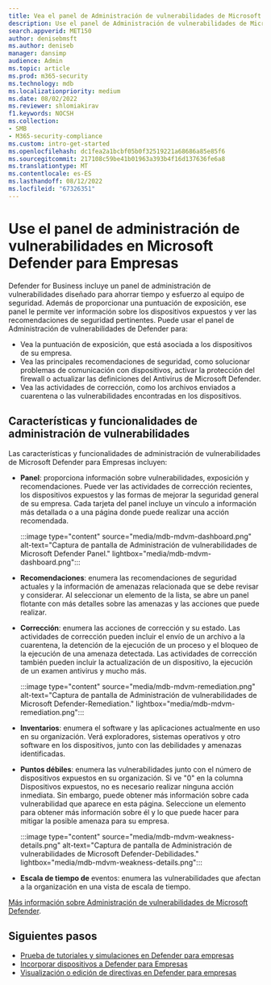 ```yaml
---
title: Vea el panel de Administración de vulnerabilidades de Microsoft Defender en Microsoft Defender para Empresas
description: Use el panel de Administración de vulnerabilidades de Microsoft Defender para ver los elementos importantes a abordar en Defender para empresas.
search.appverid: MET150
author: denisebmsft
ms.author: deniseb
manager: dansimp
audience: Admin
ms.topic: article
ms.prod: m365-security
ms.technology: mdb
ms.localizationpriority: medium
ms.date: 08/02/2022
ms.reviewer: shlomiakirav
f1.keywords: NOCSH
ms.collection:
- SMB
- M365-security-compliance
ms.custom: intro-get-started
ms.openlocfilehash: dc1fea2a1bcbf05b0f32519221a68686a85e85f6
ms.sourcegitcommit: 217108c59be41b01963a393b4f16d137636fe6a8
ms.translationtype: MT
ms.contentlocale: es-ES
ms.lasthandoff: 08/12/2022
ms.locfileid: "67326351"
---
```

# <a name="use-your-vulnerability-management-dashboard-in-microsoft-defender-for-business"></a>Use el panel de administración de vulnerabilidades en Microsoft Defender para Empresas

Defender for Business incluye un panel de administración de vulnerabilidades diseñado para ahorrar tiempo y esfuerzo al equipo de seguridad. Además de proporcionar una puntuación de exposición, ese panel le permite ver información sobre los dispositivos expuestos y ver las recomendaciones de seguridad pertinentes. Puede usar el panel de Administración de vulnerabilidades de Defender para:

- Vea la puntuación de exposición, que está asociada a los dispositivos de su empresa.
- Vea las principales recomendaciones de seguridad, como solucionar problemas de comunicación con dispositivos, activar la protección del firewall o actualizar las definiciones del Antivirus de Microsoft Defender.
- Vea las actividades de corrección, como los archivos enviados a cuarentena o las vulnerabilidades encontradas en los dispositivos.

## <a name="vulnerability-management-features-and-capabilities"></a>Características y funcionalidades de administración de vulnerabilidades

Las características y funcionalidades de administración de vulnerabilidades de Microsoft Defender para Empresas incluyen:

- **Panel**: proporciona información sobre vulnerabilidades, exposición y recomendaciones. Puede ver las actividades de corrección recientes, los dispositivos expuestos y las formas de mejorar la seguridad general de su empresa. Cada tarjeta del panel incluye un vínculo a información más detallada o a una página donde puede realizar una acción recomendada.

    :::image type="content" source="media/mdb-mdvm-dashboard.png" alt-text="Captura de pantalla de Administración de vulnerabilidades de Microsoft Defender Panel." lightbox="media/mdb-mdvm-dashboard.png":::

- **Recomendaciones**: enumera las recomendaciones de seguridad actuales y la información de amenazas relacionada que se debe revisar y considerar. Al seleccionar un elemento de la lista, se abre un panel flotante con más detalles sobre las amenazas y las acciones que puede realizar.

- **Corrección**: enumera las acciones de corrección y su estado. Las actividades de corrección pueden incluir el envío de un archivo a la cuarentena, la detención de la ejecución de un proceso y el bloqueo de la ejecución de una amenaza detectada. Las actividades de corrección también pueden incluir la actualización de un dispositivo, la ejecución de un examen antivirus y mucho más. 

    :::image type="content" source="media/mdb-mdvm-remediation.png" alt-text="Captura de pantalla de Administración de vulnerabilidades de Microsoft Defender-Remediation." lightbox="media/mdb-mdvm-remediation.png":::

- **Inventarios**: enumera el software y las aplicaciones actualmente en uso en su organización. Verá exploradores, sistemas operativos y otro software en los dispositivos, junto con las debilidades y amenazas identificadas.

- **Puntos débiles**: enumera las vulnerabilidades junto con el número de dispositivos expuestos en su organización. Si ve "0" en la columna Dispositivos expuestos, no es necesario realizar ninguna acción inmediata. Sin embargo, puede obtener más información sobre cada vulnerabilidad que aparece en esta página. Seleccione un elemento para obtener más información sobre él y lo que puede hacer para mitigar la posible amenaza para su empresa.

    :::image type="content" source="media/mdb-mdvm-weakness-details.png" alt-text="Captura de pantalla de Administración de vulnerabilidades de Microsoft Defender-Debilidades." lightbox="media/mdb-mdvm-weakness-details.png":::

- **Escala de tiempo de** eventos: enumera las vulnerabilidades que afectan a la organización en una vista de escala de tiempo.   

[Más información sobre Administración de vulnerabilidades de Microsoft Defender](../defender-vulnerability-management/defender-vulnerability-management.md).

## <a name="next-steps"></a>Siguientes pasos

- [Prueba de tutoriales y simulaciones en Defender para empresas](mdb-tutorials.md)
- [Incorporar dispositivos a Defender para Empresas](mdb-onboard-devices.md)
- [Visualización o edición de directivas en Defender para empresas](mdb-view-edit-create-policies.md)
